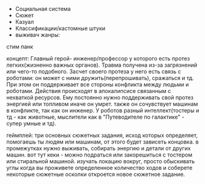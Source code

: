 + Социальная система
+ Сюжет
+ Казуал
+ Классификации/кастомные штуки
+ выживач
жанры:

стим панк

концепт:
Главный герой- инженер/профессор у которого есть протез легких(жизненно важных органов). Травма получена из-за загрязнений или чего-то подобного. Засчет своего протеза у него есть связь с роботами: он может с ними
 дружить(перепрошивать), сражаться и тд. При этом он поддерживает все стороны конфликта между людьми и роботами. Действия происходят в апокалипсисе связанным с нехваткой ресурсов. Ему постоянно нужно поддерживать свой
 протез энергией или топливом иначе он умрет. также он сочувствует машинам в конфликте, так как он инженер. У роботов разный интеллект(тостеры и тд - как животные, мыслители как в "Путеводителе по галактике" - супер
 умные и тд).

геймплей:
три основных сюжетных задания, исход которых определяет, помогаешь ты людям или машинам, от этого будет зависеть концовка.
в промежутках нужно выживать, собирать энергию и детали от других машин. вот тут кеки - можно подраться или закорешиться с тостером или стиральной машиной. изучать локацию вокруг, просто обыскивать углы
когда вы проживете определенное количество ходов и соберете некоторые сюжетные осколки откроется новое сюжетное задание. 

